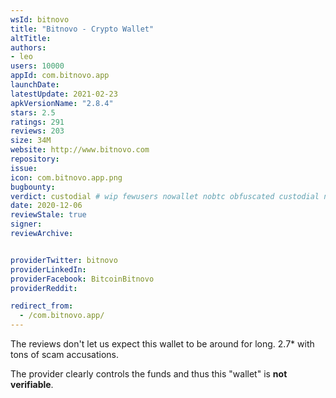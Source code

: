 ```yaml
---
wsId: bitnovo
title: "Bitnovo - Crypto Wallet"
altTitle: 
authors:
- leo
users: 10000
appId: com.bitnovo.app
launchDate: 
latestUpdate: 2021-02-23
apkVersionName: "2.8.4"
stars: 2.5
ratings: 291
reviews: 203
size: 34M
website: http://www.bitnovo.com
repository: 
issue: 
icon: com.bitnovo.app.png
bugbounty: 
verdict: custodial # wip fewusers nowallet nobtc obfuscated custodial nosource nonverifiable reproducible bounty defunct
date: 2020-12-06
reviewStale: true
signer: 
reviewArchive:


providerTwitter: bitnovo
providerLinkedIn: 
providerFacebook: BitcoinBitnovo
providerReddit: 

redirect_from:
  - /com.bitnovo.app/
---
```



The reviews don't let us expect this wallet to be around for long. 2.7* with
tons of scam accusations.

The provider clearly controls the funds and thus this "wallet" is **not
verifiable**.

